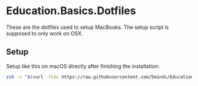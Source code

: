 # Education.Basics.Dotfiles

These are the dotfiles used to setup MacBooks. The setup script is supposed to only work on
OSX.

## Setup

Setup like this on macOS directly after finishing the installation:

```bash
zsh -c "$(curl -fsSL https://raw.githubusercontent.com/5minds/Education.Basics.Dotfiles/main/setup_macos.sh)"
```
